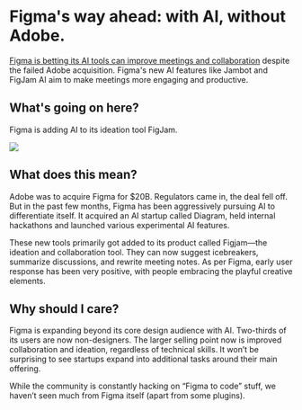 # Figma's way ahead: with AI, without Adobe.

[Figma is betting its AI tools can improve meetings and collaboration](https://www.fastcompany.com/91002435/figjam-is-betting-its-ai-can-make-meetings-less-terrible-even-without-adobes-backing?utm_source=bensbites\&utm_medium=referral\&utm_campaign=figma-s-way-ahead-with-ai-without-adobe) despite the failed Adobe acquisition. Figma's new AI features like Jambot and FigJam AI aim to make meetings more engaging and productive.

## What's going on here?

Figma is adding AI to its ideation tool FigJam.

![](https://media.beehiiv.com/cdn-cgi/image/fit=scale-down,format=auto,onerror=redirect,quality=80/uploads/asset/file/ce723e18-3ad1-4dc5-b3c0-5b446c1f8cd6/image.png?t=1704192841)

## What does this mean?

Adobe was to acquire Figma for $20B. Regulators came in, the deal fell off. But in the past few months, Figma has been aggressively pursuing AI to differentiate itself. It acquired an AI startup called Diagram, held internal hackathons and launched various experimental AI features.

These new tools primarily got added to its product called Figjam—the ideation and collaboration tool. They can now suggest icebreakers, summarize discussions, and rewrite meeting notes. As per Figma, early user response has been very positive, with people embracing the playful creative elements.

## Why should I care?

Figma is expanding beyond its core design audience with AI. Two-thirds of its users are now non-designers. The larger selling point now is improved collaboration and ideation, regardless of technical skills. It won’t be surprising to see startups expand into additional tasks around their main offering.

While the community is constantly hacking on “Figma to code” stuff, we haven’t seen much from Figma itself (apart from some plugins).

